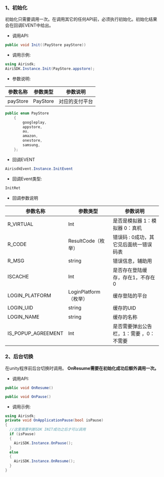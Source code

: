 
### 1、初始化

初始化只需要调用一次。在调用其它的任何API前，必须执行初始化。初始化结果会在回调EVENT中给出。

 + 调用API:		
 ```csharp
 public void Init((PayStore payStore))
 ```
 + 调用示例:
```csharp
using Airisdk;
AiriSDK.Instance.Init(PayStore.appstore);
```
+ 参数说明:

| 参数名称 | 参数类型 | 参数说明 |
| ------ | ------ | ------ |
|payStore|PayStore|对应的支付平台|
```csharp
public enum PayStore
    {
        googleplay,
        appstore,
        au,
        amazon,
        onestore,
        samsung,
    };
```



 + 回调EVENT		
```csharp
AirisdkEvent.Instance.InitEvent
```
 + 回调Event类型:
```csharp
InitRet
```
+ 回调参数说明

| 参数名称 | 参数类型 | 参数说明 |
| ------ | ------ | ------ |
| R_VIRTUAL | Int | 是否是模拟器 1：模拟器 0：真机 |
| R_CODE | ResultCode（枚举） | 错误码 : 0成功，其它见后面统一错误码表 |
| R_MSG | string | 错误信息，辅助用 |
| ISCACHE | Int | 是否存在登陆缓存，存在1，不存在0 |
| LOGIN_PLATFORM | LoginPlatform（枚举） | 缓存登陆的平台 |
| LOGIN_UID | string | 缓存的UID |
| LOGIN_NAME | string | 缓存的名称 |
| IS_POPUP_AGREEMENT | Int | 是否需要弹出公告栏，1：需要 ，0：不需要 |

### 2、后台切换

在unity程序前后台切换时调用。
**OnResume需要在初始化成功后额外调用一次。**

+ 调用API:		

```csharp
public void OnResume()
```
```csharp
public void OnPause()
```
+ 调用示例:
```csharp
using Airisdk;
private void OnApplicationPause(bool isPause)
{
  //这里需要判断SDK INIT成功之后才可以调用
  if (isPause)
  {
    AiriSDK.Instance.OnPause();
  }
  else
  {
    AiriSDK.Instance.OnResume();
  }
}
```
